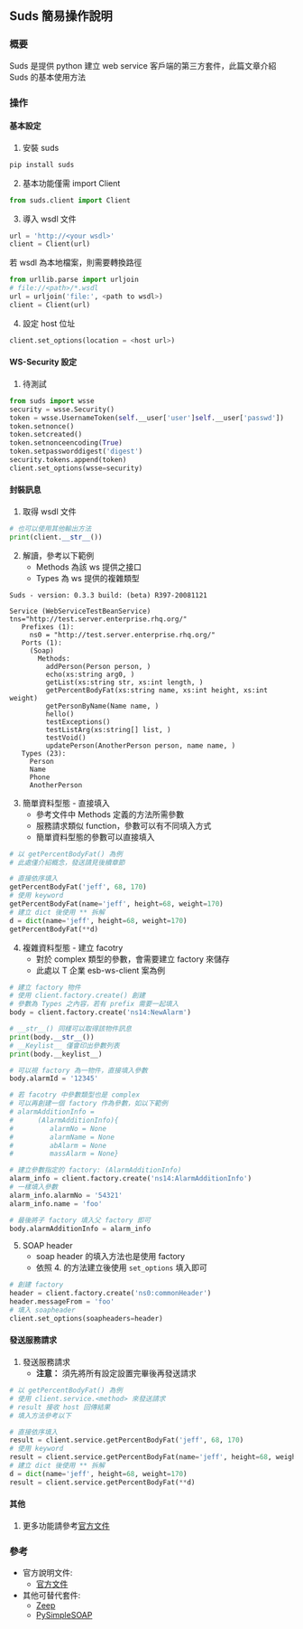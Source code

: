 ## Suds 簡易操作說明
### 概要
Suds 是提供 python 建立 web service 客戶端的第三方套件，此篇文章介紹 Suds 的基本使用方法

### 操作

#### 基本設定
1. 安裝 suds
```sh
pip install suds
```

2. 基本功能僅需 import Client

```py
from suds.client import Client
```

3. 導入 wsdl 文件

```py
url = 'http://<your wsdl>'
client = Client(url)
```

若 wsdl 為本地檔案，則需要轉換路徑

```py
from urllib.parse import urljoin
# file://<path>/*.wsdl
url = urljoin('file:', <path to wsdl>)
client = Client(url)
```
4. 設定 host 位址 

```py
client.set_options(location = <host url>)
```


#### WS-Security 設定
1. 待測試

```py
from suds import wsse
security = wsse.Security()
token = wsse.UsernameToken(self.__user['user']self.__user['passwd'])
token.setnonce()
token.setcreated()
token.setnonceencoding(True)
token.setpassworddigest('digest')
security.tokens.append(token)
client.set_options(wsse=security)
```

#### 封裝訊息

1. 取得 wsdl 文件

```py
# 也可以使用其他輸出方法
print(client.__str__())
```

2. 解讀，參考以下範例
    - Methods 為該 ws 提供之接口
    - Types 為 ws 提供的複雜類型

```
Suds - version: 0.3.3 build: (beta) R397-20081121

Service (WebServiceTestBeanService) tns="http://test.server.enterprise.rhq.org/"
   Prefixes (1):
     ns0 = "http://test.server.enterprise.rhq.org/"
   Ports (1):
     (Soap)
       Methods:
         addPerson(Person person, )
         echo(xs:string arg0, )
         getList(xs:string str, xs:int length, )
         getPercentBodyFat(xs:string name, xs:int height, xs:int weight)
         getPersonByName(Name name, )
         hello()
         testExceptions()
         testListArg(xs:string[] list, )
         testVoid()
         updatePerson(AnotherPerson person, name name, )
   Types (23):
     Person
     Name
     Phone
     AnotherPerson
```

3. 簡單資料型態 - 直接填入
    - 參考文件中 Methods 定義的方法所需參數
    - 服務請求類似 function，參數可以有不同填入方式
    - 簡單資料型態的參數可以直接填入

```py
# 以 getPercentBodyFat() 為例
# 此處僅介紹概念，發送請見後續章節

# 直接依序填入
getPercentBodyFat('jeff', 68, 170)
# 使用 keyword
getPercentBodyFat(name='jeff', height=68, weight=170)
# 建立 dict 後使用 ** 拆解
d = dict(name='jeff', height=68, weight=170)
getPercentBodyFat(**d)
```

4. 複雜資料型態 - 建立 facotry
    - 對於 complex 類型的參數，會需要建立 factory 來儲存
    - 此處以 T 企業 esb-ws-client 案為例

```py
# 建立 factory 物件
# 使用 client.factory.create() 創建
# 參數為 Types 之內容，若有 prefix 需要一起填入
body = client.factory.create('ns14:NewAlarm')

# __str__() 同樣可以取得該物件訊息
print(body.__str__())
# __Keylist__ 僅會印出參數列表
print(body.__keylist__)

# 可以視 factory 為一物件，直接填入參數
body.alarmId = '12345'

# 若 facotry 中參數類型也是 complex
# 可以再創建一個 factory 作為參數，如以下範例
# alarmAdditionInfo = 
#      (AlarmAdditionInfo){
#         alarmNo = None
#         alarmName = None
#         abAlarm = None
#         massAlarm = None}

# 建立參數指定的 factory: (AlarmAdditionInfo)
alarm_info = client.factory.create('ns14:AlarmAdditionInfo')
# 一樣填入參數
alarm_info.alarmNo = '54321'
alarm_info.name = 'foo'

# 最後將子 factory 填入父 factory 即可
body.alarmAdditionInfo = alarm_info

```

5. SOAP header
    - soap header 的填入方法也是使用 factory
    - 依照 4. 的方法建立後使用 `set_options` 填入即可

```py
# 創建 factory
header = client.factory.create('ns0:commonHeader')
header.messageFrom = 'foo'
# 填入 soapheader
client.set_options(soapheaders=header)
```

#### 發送服務請求
1. 發送服務請求
    - **注意：** 須先將所有設定設置完畢後再發送請求

```py
# 以 getPercentBodyFat() 為例
# 使用 client.service.<method> 來發送請求
# result 接收 host 回傳結果
# 填入方法參考以下

# 直接依序填入
result = client.service.getPercentBodyFat('jeff', 68, 170)
# 使用 keyword
result = client.service.getPercentBodyFat(name='jeff', height=68, weight=170)
# 建立 dict 後使用 ** 拆解
d = dict(name='jeff', height=68, weight=170)
result = client.service.getPercentBodyFat(**d)
```

#### 其他
1. 更多功能請參考[官方文件][1]

### 參考
- 官方說明文件: 
    - [官方文件][1]
- 其他可替代套件: 
    - [Zeep][2]
    - [PySimpleSOAP][3]

[1]: https://suds.readthedocs.io/en/latest/index.html
[2]: https://docs.python-zeep.org/en/master/
[3]: https://github.com/pysimplesoap/pysimplesoap